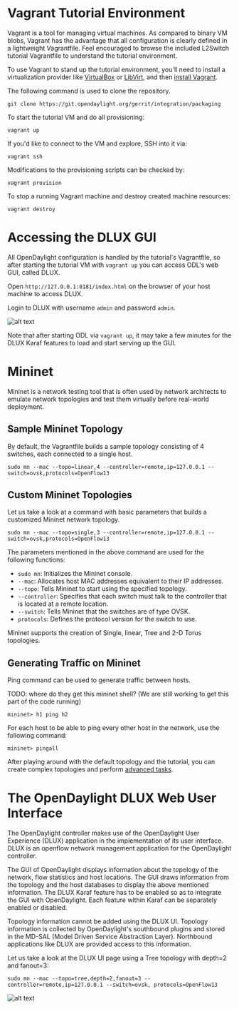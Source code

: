 # Vagrant Tutorial Environment

Vagrant is a tool for managing virtual machines. As compared to binary VM blobs, Vagrant has the
advantage that all configuration is clearly defined in a lightweight Vagrantfile. Feel encouraged to
browse the included L2Switch tutorial Vagrantfile to understand the tutorial environment.

To use Vagrant to stand up the tutorial environment, you'll need to install a virtualization
provider like [VirtualBox][1] or [LibVirt][2], and then [install Vagrant][3].

The following command is used to clone the repository.

`git clone https://git.opendaylight.org/gerrit/integration/packaging`

To start the tutorial VM and do all provisioning:

    vagrant up

If you'd like to connect to the VM and explore, SSH into it via:

    vagrant ssh

Modifications to the provisioning scripts can be checked by:

    vagrant provision

To stop a running Vagrant machine and destroy created machine resources:

    vagrant destroy

# Accessing the DLUX GUI

All OpenDaylight configuration is handled by the tutorial's Vagrantfile, so after starting
the tutorial VM with `vagrant up` you can access ODL's web GUI, called DLUX.

Open `http://127.0.0.1:8181/index.html` on the browser of your host machine to access DLUX.

Login to DLUX with username `admin` and password `admin`.

![alt text](https://s31.postimg.org/6gdu7vnq3/imageedit_4_7787538837.png)

Note that after starting ODL via `vagrant up`, it may take a few minutes for the DLUX Karaf
features to load and start serving up the GUI.

# Mininet

Mininet is a network testing tool that is often used by network architects to emulate network
topologies and test them virtually before real-world deployment.

## Sample Mininet Topology

By default, the Vagrantfile builds a sample topology consisting of 4 switches, each connected to
a single host.

    sudo mn --mac --topo=linear,4 --controller=remote,ip=127.0.0.1 --switch=ovsk,protocols=OpenFlow13

## Custom Mininet Topologies

Let us take a look at a command with basic parameters that builds a customized Mininet network
topology.

    sudo mn --mac --topo=single,3 --controller=remote,ip=127.0.0.1 --switch=ovsk,protocols=OpenFlow13

The parameters mentioned in the above command are used for the following functions:

* `sudo mn`: Initializes the Mininet console.
* `--mac`: Allocates host MAC addresses equivalent to their IP addresses.
* `--topo`: Tells Mininet to start using the specified topology.
* `--controller`: Specifies that each switch must talk to the controller that is located at a remote location.
* `--switch`: Tells Mininet that the switches are of type OVSK.
* `protocols`: Defines the protocol version for the switch to use.

Mininet supports the creation of Single, linear, Tree and 2-D Torus topologies.

## Generating Traffic on Mininet

Ping command can be used to generate traffic between hosts.

TODO: where do they get this mininet shell? (We are still working to get this part of the code running)

    mininet> h1 ping h2

For each host to be able to ping every other host in the network, use the following command:

    mininet> pingall

After playing around with the default topology and the tutorial, you can create complex topologies
and perform [advanced tasks][4].


# The OpenDaylight DLUX Web User Interface

The OpenDaylight controller makes use of the OpenDaylight User Experience (DLUX) application in the
implementation of its user interface. DLUX is an openflow network management application for the
OpenDaylight controller.

The GUI of OpenDaylight displays information about the topology of the network, flow statistics and
host locations. The GUI draws information from the topology and the host databases to display the
above mentioned information. The DLUX Karaf feature has to be enabled so as to integrate the GUI with
OpenDaylight. Each feature within Karaf can be separately enabled or disabled.

Topology information cannot be added using the DLUX UI. Topology information is collected by
OpenDaylight's southbound plugins and stored in the MD-SAL (Model Driven Service Abstraction Layer).
Northbound applications like DLUX are provided access to this information.

Let us take a look at the DLUX UI page using a Tree topology with depth=2 and fanout=3:

`sudo mn --mac --topo=tree,depth=2,fanout=3 --controller=remote,ip=127.0.0.1 --switch=ovsk,
protocols=OpenFlow13`

![alt text](https://s32.postimg.org/kt33ock8l/imageedit_2_5298056244.png)


[1]: https://www.virtualbox.org/ "Homepage of Oracle's general-purpose virtualization product"
[2]: http://libvirt.org/ "Homepage of libvirt vitualization API"
[3]: https://www.vagrantup.com/ "Homepage of HashiCorp's development environement buildng tool Vagrant"
[4]: http://mininet.org/walkthrough/ "Webpage that offers a walkthrough of all Mininet commands"

